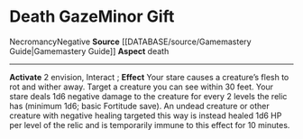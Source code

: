 ﻿---
id: '19'
item_category: Relics
name: Death Gaze
rarity: Common
school: Necromancy
source: '[[DATABASE/source/Gamemastery Guide|Gamemastery Guide]]'
trait:
- '[[DATABASE/trait/Necromancy|Necromancy]]'
- '[[DATABASE/trait/Negative|Negative]]'
type: Relic Minor Gift

---
# Death Gaze<span class="item-type">Minor Gift</span>

<span class="item-trait">Necromancy</span><span class="item-trait">Negative</span>
**Source** [[DATABASE/source/Gamemastery Guide|Gamemastery Guide]]
**Aspect** death

---
**Activate** <span class="action-icon">2</span> envision, Interact ; **Effect** Your stare causes a creature’s flesh to rot and wither away. Target a creature you can see within 30 feet. Your stare deals 1d6 negative damage to the creature for every 2 levels the relic has (minimum 1d6; basic Fortitude save). An undead creature or other creature with negative healing targeted this way is instead healed 1d6 HP per level of the relic and is temporarily immune to this effect for 10 minutes.